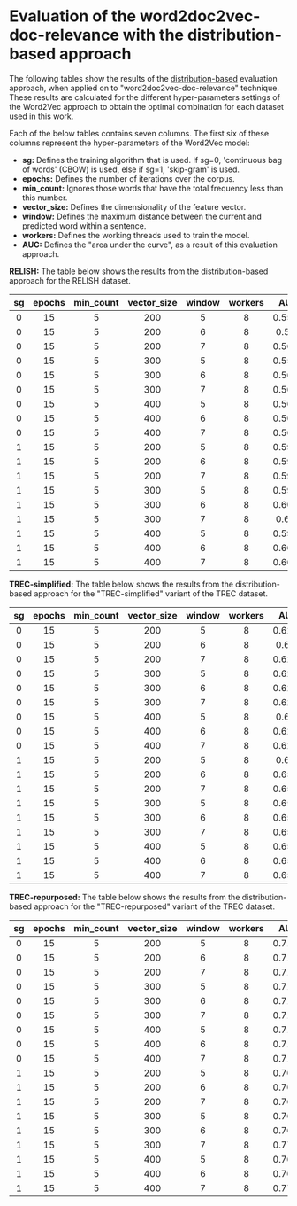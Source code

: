 # Evaluation of the word2doc2vec-doc-relevance with the distribution-based approach

The following tables show the results of the [distribution-based](https://github.com/zbmed-semtec/medline-preprocessing/tree/main/code/Distribution_Analysis) evaluation approach, when applied on to "word2doc2vec-doc-relevance" technique. 
These results are calculated for the different hyper-parameters settings of the Word2Vec approach to obtain the optimal combination for each dataset used in this work.

Each of the below tables contains seven columns. The first six of these columns represent the hyper-parameters of the Word2Vec model:
- **sg:** Defines the training algorithm that is used. If sg=0, 'continuous bag of words' (CBOW) is used, else if sg=1, 'skip-gram' is used.
- **epochs:** Defines the number of iterations over the corpus.
- **min_count:** Ignores those words that have the total frequency less than this number.
- **vector_size:** Defines the dimensionality of the feature vector.
- **window:** Defines the maximum distance between the current and predicted word within a sentence.
- **workers:** Defines the working threads used to train the model.
- **AUC:** Defines the "area under the curve", as a result of this evaluation approach.

**RELISH:** The table below shows the results from the distribution-based approach for the RELISH dataset.

| sg    | epochs      | min_count     | vector_size | window  | workers | AUC    |
|:-----:|:-----------:|:-------------:|:-----------:|:-------:|:-------:|:------:|
| 0     | 15          | 5             | 200         | 5       | 8       | 0.5595 |
| 0     | 15          | 5             | 200         | 6       | 8       | 0.561  |
| 0     | 15          | 5             | 200         | 7       | 8       | 0.5624 |
| 0     | 15          | 5             | 300         | 5       | 8       | 0.5597 |
| 0     | 15          | 5             | 300         | 6       | 8       | 0.5624 |
| 0     | 15          | 5             | 300         | 7       | 8       | 0.5639 |
| 0     | 15          | 5             | 400         | 5       | 8       | 0.5609 |
| 0     | 15          | 5             | 400         | 6       | 8       | 0.5625 |
| 0     | 15          | 5             | 400         | 7       | 8       | 0.5649 |
| 1     | 15          | 5             | 200         | 5       | 8       | 0.5945 |
| 1     | 15          | 5             | 200         | 6       | 8       | 0.5969 |
| 1     | 15          | 5             | 200         | 7       | 8       | 0.5991 |
| 1     | 15          | 5             | 300         | 5       | 8       | 0.5982 |
| 1     | 15          | 5             | 300         | 6       | 8       | 0.6005 |
| 1     | 15          | 5             | 300         | 7       | 8       | 0.603  |
| 1     | 15          | 5             | 400         | 5       | 8       | 0.5993 |
| 1     | 15          | 5             | 400         | 6       | 8       | 0.6024 |
| 1     | 15          | 5             | 400         | 7       | 8       | 0.6046 |

**TREC-simplified:** The table below shows the results from the distribution-based approach for the "TREC-simplified" variant of the TREC dataset.

| sg    | epochs      | min_count     | vector_size | window  | workers | AUC    |
|:-----:|:-----------:|:-------------:|:-----------:|:-------:|:-------:|:------:|
| 0     | 15          | 5             | 200         | 5       | 8       | 0.6283 |
| 0     | 15          | 5             | 200         | 6       | 8       | 0.627  |
| 0     | 15          | 5             | 200         | 7       | 8       | 0.6253 |
| 0     | 15          | 5             | 300         | 5       | 8       | 0.6275 |
| 0     | 15          | 5             | 300         | 6       | 8       | 0.6269 |
| 0     | 15          | 5             | 300         | 7       | 8       | 0.6254 |
| 0     | 15          | 5             | 400         | 5       | 8       | 0.628  |
| 0     | 15          | 5             | 400         | 6       | 8       | 0.6268 |
| 0     | 15          | 5             | 400         | 7       | 8       | 0.6266 |
| 1     | 15          | 5             | 200         | 5       | 8       | 0.653  |
| 1     | 15          | 5             | 200         | 6       | 8       | 0.6557 |
| 1     | 15          | 5             | 200         | 7       | 8       | 0.6576 |
| 1     | 15          | 5             | 300         | 5       | 8       | 0.6542 |
| 1     | 15          | 5             | 300         | 6       | 8       | 0.6568 |
| 1     | 15          | 5             | 300         | 7       | 8       | 0.6593 |
| 1     | 15          | 5             | 400         | 5       | 8       | 0.6547 |
| 1     | 15          | 5             | 400         | 6       | 8       | 0.6576 |
| 1     | 15          | 5             | 400         | 7       | 8       | 0.6595 |

**TREC-repurposed:** The table below shows the results from the distribution-based approach for the "TREC-repurposed" variant of the TREC dataset.

| sg    | epochs      | min_count     | vector_size | window  | workers | AUC    |
|:-----:|:-----------:|:-------------:|:-----------:|:-------:|:-------:|:------:|
| 0     | 15          | 5             | 200         | 5       | 8       | 0.7158 |
| 0     | 15          | 5             | 200         | 6       | 8       | 0.7125 |
| 0     | 15          | 5             | 200         | 7       | 8       | 0.7125 |
| 0     | 15          | 5             | 300         | 5       | 8       | 0.7176 |
| 0     | 15          | 5             | 300         | 6       | 8       | 0.7126 |
| 0     | 15          | 5             | 300         | 7       | 8       | 0.7101 |
| 0     | 15          | 5             | 400         | 5       | 8       | 0.7151 |
| 0     | 15          | 5             | 400         | 6       | 8       | 0.7135 |
| 0     | 15          | 5             | 400         | 7       | 8       | 0.7128 |
| 1     | 15          | 5             | 200         | 5       | 8       | 0.7627 |
| 1     | 15          | 5             | 200         | 6       | 8       | 0.7671 |
| 1     | 15          | 5             | 200         | 7       | 8       | 0.7697 |
| 1     | 15          | 5             | 300         | 5       | 8       | 0.7649 |
| 1     | 15          | 5             | 300         | 6       | 8       | 0.7689 |
| 1     | 15          | 5             | 300         | 7       | 8       | 0.7722 |
| 1     | 15          | 5             | 400         | 5       | 8       | 0.7653 |
| 1     | 15          | 5             | 400         | 6       | 8       | 0.7698 |
| 1     | 15          | 5             | 400         | 7       | 8       | 0.7733 |

